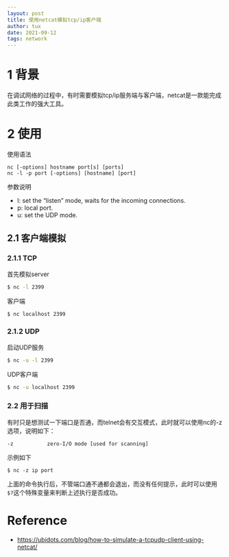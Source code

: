 ```yaml
---
layout: post
title: 使用netcat模拟tcp/ip客户端
author: tux
date: 2021-09-12
tags: network
---
```


# 1 背景

在调试网络的过程中，有时需要模拟tcp/ip服务端与客户端，netcat是一款能完成此类工作的强大工具。

# 2 使用

使用语法

```
nc [-options] hostname port[s] [ports]
nc -l -p port [-options] [hostname] [port]
```

参数说明

- l: set the “listen” mode, waits for the incoming connections.
- p: local port.
- u: set the UDP mode.

## 2.1 客户端模拟
### 2.1.1 TCP
首先模拟server
```bash
$ nc -l 2399
```
客户端

```bash
$ nc localhost 2399
```
### 2.1.2 UDP

启动UDP服务
```bash
$ nc -u -l 2399
```
UDP客户端
```bash
$ nc -u localhost 2399
```

### 2.2 用于扫描

有时只是想测试一下端口是否通，而telnet会有交互模式，此时就可以使用nc的-z选项，说明如下：
```
-z           zero-I/O mode [used for scanning]
```

示例如下
```
$ nc -z ip port
```
上面的命令执行后，不管端口通不通都会退出，而没有任何提示，此时可以使用`$?`这个特殊变量来判断上述执行是否成功。


# Reference

- https://ubidots.com/blog/how-to-simulate-a-tcpudp-client-using-netcat/